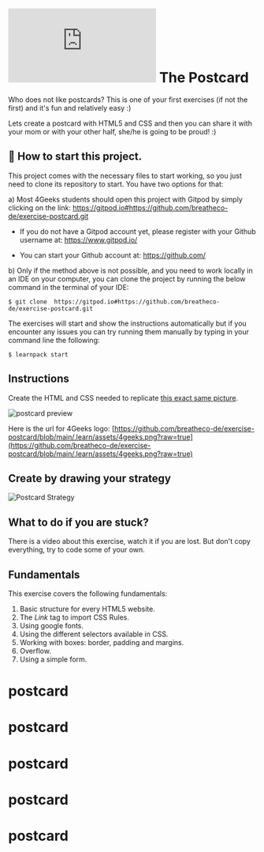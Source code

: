 # ![alt text](https://assets.breatheco.de/apis/img/images.php?blob&random&cat=icon&tags=breathecode,32)  The Postcard

Who does not like postcards? This is one of your first exercises (if not the first) and it's fun and relatively easy :)

Lets create a postcard with HTML5 and CSS and then you can share it with your mom or with your other half, she/he is going to be proud! :)

## 🌱  How to start this project.

This project comes with the necessary files to start working, so you just need to clone its repository to start. You have two options for that:

a) Most 4Geeks students should open this project with Gitpod by simply clicking on the link: https://gitpod.io#https://github.com/breatheco-de/exercise-postcard.git
	
+ If you do not have a Gitpod account yet, please register with your Github username at: https://www.gitpod.io/ 

+ You can start your Github account at:  https://github.com/
 
b) Only if the method above is not possible, and you need to work locally in an IDE on your computer, you can clone the project by running the below command in the terminal of your IDE: 

```
$ git clone  https://gitpod.io#https://github.com/breatheco-de/exercise-postcard.git 
```

The exercises will start and show the instructions automatically but if you encounter any issues you can try running them manually by typing in your command line the following:

```
$ learnpack start
```

## Instructions

Create the HTML and CSS needed to replicate [this exact same picture](https://raw.githubusercontent.com/breatheco-de/exercise-postcard/main/.learn/assets/preview.png).

![postcard preview](https://raw.githubusercontent.com/breatheco-de/exercise-postcard/main/.learn/assets/preview.png)

Here is the url for 4Geeks logo: [https://github.com/breatheco-de/exercise-postcard/blob/main/.learn/assets/4geeks.png?raw=true](https://github.com/breatheco-de/exercise-postcard/blob/main/.learn/assets/4geeks.png?raw=true)

## Create by drawing your strategy

![Postcard Strategy](https://github.com/breatheco-de/exercise-postcard/raw/main/.learn/assets/strategy.gif?raw=true)

## What to do if you are stuck?

There is a video about this exercise, watch it if you are lost. But don't copy everything, try to code some of your own.

## Fundamentals
This exercise covers the following fundamentals:
1. Basic structure for every HTML5 website.
2. The *Link* tag to import CSS Rules.
3. Using google fonts.
3. Using the different selectors available in CSS.
4. Working with boxes: border, padding and margins.
5. Overflow.
6. Using a simple form.

# postcard
# postcard
# postcard
# postcard
# postcard

